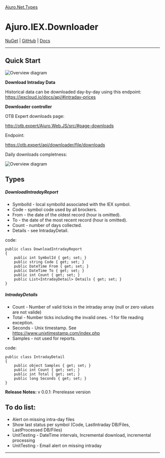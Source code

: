 [Ajuro.Net.Types](https://otb-expert.github.io/Ajuro.Net.Types/)

# Ajuro.IEX.Downloader
	

[NuGet](https://www.nuget.org/packages/Ajuro.IEX.Downloader) | [GitHub](https://github.com/OTB-Expert/Ajuro.IEX.Downloader) | [Docs](https://profimedica.github.io/Ajuro.IEX.Downloader)

-------


## Quick Start

![Overview diagram](https://otb.expert/projects/ajuro.iex.downloader/overview.png)


**Download Intraday Data**

Historical data can be downloaded day-by-day using this endpoint: 
https://iexcloud.io/docs/api/#intraday-prices



**Downloader controller**

OTB Expert downloads page:

http://otb.expert/Ajuro.Web.JS/src/#page-downloads

Endpoint:

https://otb.expert/api/downloader/file/downloads

Daily downloads completness:

![Overview diagram](https://otb.expert/projects/ajuro.iex.downloader/page-downloads.png)

## Types

##### DownloadIntradayReport

- SymbolId - local symbolId associated with the IEX symbol.
- Code - symbol code used by all brockers.
- From - the date of the oldest record (hour is omitted).
- To - the date of the most recent record (hour is omitted).
- Count - number of days collected.
- Details - see IntradayDetail.

code:

    public class DownloadIntradayReport
    {
        public int SymbolId { get; set; }
        public string Code { get; set; }
        public DateTime From { get; set; }
        public DateTime To { get; set; }
        public int Count { get; set; }
        public List<IntradayDetail> Details { get; set; }
    }


##### IntradayDetails

- Count - Number of valid ticks in the intraday array (null or zero values are not valide)
- Total - Number ticks including the invalid ones. -1 for file reading exception.
- Seconds - Unix timestamp. See https://www.unixtimestamp.com/index.php
- Samples - not used for reports.

code:

    public class IntradayDetail
    {
        public object Samples { get; set; }
        public int Count { get; set; }
        public int Total { get; set; }
        public long Seconds { get; set; }
    }

**Release Notes:**
v 0.0.1: Prerelease version


## To do list:

- Alert on missing intra-day files
- Show last status per symbol (Code, LastIntraday DB/Files, LastProcessed DB/Files)
- UnitTesting - DateTime intervals, Incremental download, incremental processing
- UnitTesting - Email alert on missing intraday

------------